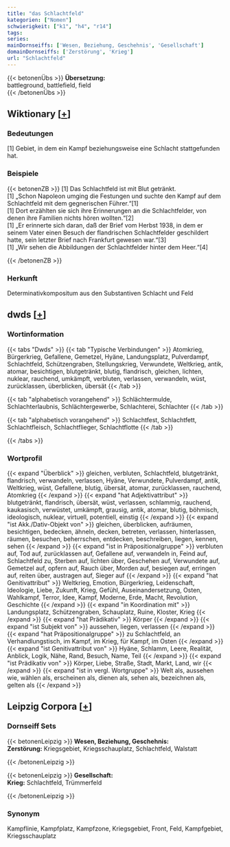 ```yaml
---
title: "das Schlachtfeld"
kategorien: ["Nomen"]
schwierigkeit: ["k1", "h4", "r14"]
tags:
series:
mainDornseiffs: ['Wesen, Beziehung, Geschehnis', 'Gesellschaft']
domainDornseiffs: ['Zerstörung', 'Krieg']
url: "Schlachtfeld"
---
```


{{< betonenÜbs >}}
**Übersetzung:**  
battleground, battlefield, field  
{{< /betonenÜbs >}}

## Wiktionary [[+](https://de.wiktionary.org/wiki/Schlachtfeld)]

### Bedeutungen
[1] Gebiet, in dem ein Kampf beziehungsweise eine Schlacht stattgefunden hat.  

### Beispiele
{{< betonenZB >}}
[1] Das Schlachtfeld ist mit Blut getränkt.  
[1] „Schon Napoleon umging die Festungen und suchte den Kampf auf dem Schlachtfeld mit dem gegnerischen Führer.“[1]  
[1] Dort erzählten sie sich ihre Erinnerungen an die Schlachtfelder, von denen ihre Familien nichts hören wollten.“[2]  
[1] „Er erinnerte sich daran, daß der Brief vom Herbst 1938, in dem er seinem Vater einen Besuch der flandrischen Schlachtfelder geschildert hatte, sein letzter Brief nach Frankfurt gewesen war.“[3]  
[1] „Wir sehen die Abbildungen der Schlachtfelder hinter dem Heer.“[4]  

{{< /betonenZB >}}
### Herkunft
Determinativkompositum aus den Substantiven Schlacht und Feld  



## dwds [[+](https://www.dwds.de/wb/Schlachtfeld)]

### Wortinformation
{{< tabs "Dwds" >}}
{{< tab "Typische Verbindungen" >}}
Atomkrieg, Bürgerkrieg, Gefallene, Gemetzel, Hyäne, Landungsplatz, Pulverdampf, Schlachtfeld, Schützengraben, Stellungskrieg, Verwundete, Weltkrieg, antik, atomar, besichtigen, blutgetränkt, blutig, flandrisch, gleichen, lichten, nuklear, rauchend, umkämpft, verbluten, verlassen, verwandeln, wüst, zurücklassen, überblicken, übersät
{{< /tab >}}

{{< tab "alphabetisch vorangehend" >}}
Schlächtermulde, Schlachterlaubnis, Schlächtergewerbe, Schlachterei, Schlachter
{{< /tab >}}

{{< tab "alphabetisch vorangehend" >}}
Schlachtfest, Schlachtfett, Schlachtfleisch, Schlachtflieger, Schlachtflotte
{{< /tab >}}

{{< /tabs >}}

### Wortprofil
{{< expand "Überblick" >}} gleichen, verbluten, Schlachtfeld, blutgetränkt, flandrisch, verwandeln, verlassen, Hyäne, Verwundete, Pulverdampf, antik, Weltkrieg, wüst, Gefallene, blutig, übersät, atomar, zurücklassen, rauchend, Atomkrieg {{< /expand >}}
{{< expand "hat Adjektivattribut" >}} blutgetränkt, flandrisch, übersät, wüst, verlassen, schlammig, rauchend, kaukasisch, verwüstet, umkämpft, grausig, antik, atomar, blutig, böhmisch, ideologisch, nuklear, virtuell, potentiell, einstig {{< /expand >}}
{{< expand "ist Akk./Dativ-Objekt von" >}} gleichen, überblicken, aufräumen, besichtigen, bedecken, ähneln, decken, betreten, verlassen, hinterlassen, räumen, besuchen, beherrschen, entdecken, beschreiben, liegen, kennen, sehen {{< /expand >}}
{{< expand "ist in Präpositionalgruppe" >}} verbluten auf, Tod auf, zurücklassen auf, Gefallene auf, verwandeln in, Feind auf, Schlachtfeld zu, Sterben auf, lichten über, Geschehen auf, Verwundete auf, Gemetzel auf, opfern auf, Rauch über, Morden auf, besiegen auf, erringen auf, reiten über, austragen auf, Sieger auf {{< /expand >}}
{{< expand "hat Genitivattribut" >}} Weltkrieg, Emotion, Bürgerkrieg, Leidenschaft, Ideologie, Liebe, Zukunft, Krieg, Gefühl, Auseinandersetzung, Osten, Wahlkampf, Terror, Idee, Kampf, Moderne, Erde, Macht, Revolution, Geschichte {{< /expand >}}
{{< expand "in Koordination mit" >}} Landungsplatz, Schützengraben, Schauplatz, Ruine, Kloster, Krieg {{< /expand >}}
{{< expand "hat Prädikativ" >}} Körper {{< /expand >}}
{{< expand "ist Subjekt von" >}} aussehen, liegen, verlassen {{< /expand >}}
{{< expand "hat Präpositionalgruppe" >}} zu Schlachtfeld, an Verhandlungstisch, im Kampf, im Krieg, für Kampf, im Osten {{< /expand >}}
{{< expand "ist Genitivattribut von" >}} Hyäne, Schlamm, Leere, Realität, Anblick, Logik, Nähe, Rand, Besuch, Name, Teil {{< /expand >}}
{{< expand "ist Prädikativ von" >}} Körper, Liebe, Straße, Stadt, Markt, Land, wir {{< /expand >}}
{{< expand "ist in vergl. Wortgruppe" >}} Welt als, aussehen wie, wählen als, erscheinen als, dienen als, sehen als, bezeichnen als, gelten als {{< /expand >}}

## Leipzig Corpora [[+](https://corpora.uni-leipzig.de/en/res?word=Schlachtfeld&corpusId=deu_newscrawl-public_2018)]

### Dornseiff Sets
{{< betonenLeipzig >}}
**Wesen, Beziehung, Geschehnis:**  
**Zerstörung:** Kriegsgebiet, Kriegsschauplatz, Schlachtfeld, Walstatt  

{{< /betonenLeipzig >}}


{{< betonenLeipzig >}}
**Gesellschaft:**  
**Krieg:** Schlachtfeld, Trümmerfeld  

{{< /betonenLeipzig >}}

### Synonym
Kampflinie, Kampfplatz, Kampfzone, Kriegsgebiet, Front, Feld, Kampfgebiet, Kriegsschauplatz

